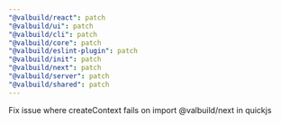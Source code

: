 ```yaml
---
"@valbuild/react": patch
"@valbuild/ui": patch
"@valbuild/cli": patch
"@valbuild/core": patch
"@valbuild/eslint-plugin": patch
"@valbuild/init": patch
"@valbuild/next": patch
"@valbuild/server": patch
"@valbuild/shared": patch
---
```


Fix issue where createContext fails on import @valbuild/next in quickjs
